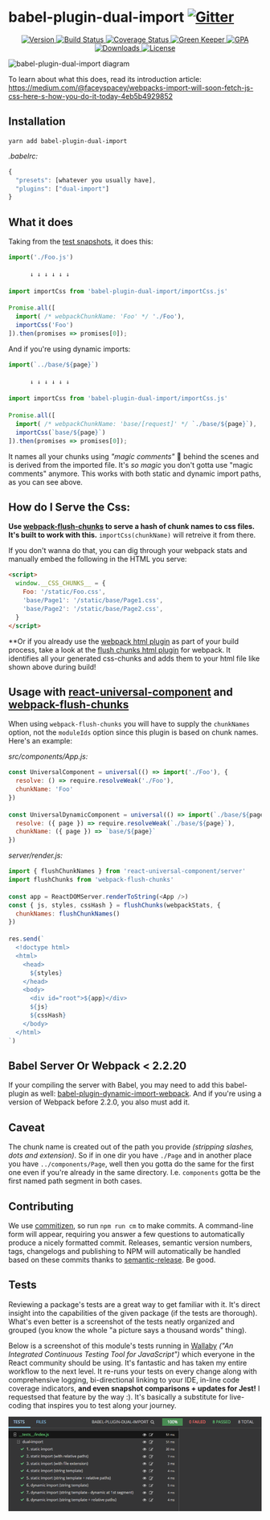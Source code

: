 # babel-plugin-dual-import [![Gitter](https://img.shields.io/gitter/room/nwjs/nw.js.svg?style=flat-square)](https://gitter.im/Reactlandia/Lobby)

<p align="center">
  <a href="https://www.npmjs.com/package/babel-plugin-dual-import">
    <img src="https://img.shields.io/npm/v/babel-plugin-dual-import.svg" alt="Version" />
  </a>

  <a href="https://travis-ci.org/faceyspacey/babel-plugin-dual-import">
    <img src="https://travis-ci.org/faceyspacey/babel-plugin-dual-import.svg?branch=master" alt="Build Status" />
  </a>

  <a href="https://lima.codeclimate.com/github/faceyspacey/babel-plugin-dual-import/coverage">
    <img src="https://lima.codeclimate.com/github/faceyspacey/babel-plugin-dual-import/badges/coverage.svg" alt="Coverage Status"/>
  </a>

  <a href="https://greenkeeper.io">
    <img src="https://badges.greenkeeper.io/faceyspacey/babel-plugin-dual-import.svg" alt="Green Keeper" />
  </a>

  <a href="https://lima.codeclimate.com/github/faceyspacey/babel-plugin-dual-import">
    <img src="https://lima.codeclimate.com/github/faceyspacey/babel-plugin-dual-import/badges/gpa.svg" alt="GPA" />
  </a>

  <a href="https://www.npmjs.com/package/babel-plugin-dual-import">
    <img src="https://img.shields.io/npm/dt/babel-plugin-dual-import.svg" alt="Downloads" />
  </a>

  <a href="https://www.npmjs.com/package/babel-plugin-dual-import">
    <img src="https://img.shields.io/npm/l/babel-plugin-dual-import.svg" alt="License" />
  </a>
</p>

![babel-plugin-dual-import diagram](https://raw.githubusercontent.com/faceyspacey/babel-plugin-dual-import/master/diagram.png)

To learn about what this does, read its introduction article:
https://medium.com/@faceyspacey/webpacks-import-will-soon-fetch-js-css-here-s-how-you-do-it-today-4eb5b4929852


## Installation
```
yarn add babel-plugin-dual-import
```
*.babelrc:*
```js
{
  "presets": [whatever you usually have],
  "plugins": ["dual-import"]
}
```


## What it does
Taking from the [test snapshots](./__tests__/__snapshots__/index.js.snap), it does this:

```js
import('./Foo.js')

      ↓ ↓ ↓ ↓ ↓ ↓

import importCss from 'babel-plugin-dual-import/importCss.js'

Promise.all([
  import( /* webpackChunkName: 'Foo' */ './Foo'),
  importCss('Foo')
]).then(promises => promises[0]);

```

And if you're using dynamic imports:

```js
import(`../base/${page}`)

      ↓ ↓ ↓ ↓ ↓ ↓

import importCss from 'babel-plugin-dual-import/importCss.js'

Promise.all([
  import( /* webpackChunkName: 'base/[request]' */ `./base/${page}`),
  importCss(`base/${page}`)
]).then(promises => promises[0]);
```

It names all your chunks using *"magic comments"* 🔮 behind the scenes and is derived from the imported file. It's *so magic* you don't gotta use "magic comments" anymore. This works with both static and dynamic import paths, as you can see above.


## How do I Serve the Css:

**Use [webpack-flush-chunks](https://github.com/faceyspacey/webpack-flush-chunks) to serve a hash of chunk names to css files. It's built to work with this.** `importCss(chunkName)` will retreive it from there.

If you don't wanna do that, you can dig through your webpack stats and manually embed the following in the HTML you serve:

```html
<script>
  window.__CSS_CHUNKS__ = {
    Foo: '/static/Foo.css',
    'base/Page1': '/static/base/Page1.css',
    'base/Page2': '/static/base/Page2.css',
  }
</script>
```
**Or if you already use the [webpack html plugin](https://webpack.js.org/plugins/html-webpack-plugin/) as part of your build process, take a look at the [flush chunks html plugin](https://github.com/m4r1vs/webpack-flush-chunks-html) for webpack. It identifies all your generated css-chunks and adds them to your html file like shown above during build!

## Usage with [react-universal-component](https://github.com/faceyspacey/react-universal-component) and [webpack-flush-chunks](https://github.com/faceyspacey/webpack-flush-chunks)

When using `webpack-flush-chunks` you will have to supply the `chunkNames` option, not the `moduleIds` option since this plugin is based on chunk names. Here's an example:

*src/components/App.js:*
```js
const UniversalComponent = universal(() => import('./Foo'), {
  resolve: () => require.resolveWeak('./Foo'),
  chunkName: 'Foo'
})

const UniversalDynamicComponent = universal(() => import(`./base/${page}`), {
  resolve: ({ page }) => require.resolveWeak(`./base/${page}`),
  chunkName: ({ page }) => `base/${page}`
})

```
*server/render.js:*
```js
import { flushChunkNames } from 'react-universal-component/server'
import flushChunks from 'webpack-flush-chunks'

const app = ReactDOMServer.renderToString(<App />)
const { js, styles, cssHash } = flushChunks(webpackStats, {
  chunkNames: flushChunkNames()
})

res.send(`
  <!doctype html>
  <html>
    <head>
      ${styles}
    </head>
    <body>
      <div id="root">${app}</div>
      ${js}
      ${cssHash}
    </body>
  </html>
`)
```

## Babel Server Or Webpack < 2.2.20

If your compiling the server with Babel, you may need to add this babel-plugin as well: [babel-plugin-dynamic-import-webpack](https://github.com/airbnb/babel-plugin-dynamic-import-webpack). And if you're using a version of Webpack before 2.2.0, you also must add it.


## Caveat

The chunk name is created out of the path you provide *(stripping slashes, dots and extension)*. So if in one dir you have `./Page` and in another place you have `../components/Page`, well then you gotta do the same for the first one even if you're already in the same directory. I.e. `components` gotta be the first named path segment in both cases.


## Contributing

We use [commitizen](https://github.com/commitizen/cz-cli), so run `npm run cm` to make commits. A command-line form will appear, requiring you answer a few questions to automatically produce a nicely formatted commit. Releases, semantic version numbers, tags, changelogs and publishing to NPM will automatically be handled based on these commits thanks to [semantic-release](https://github.com/semantic-release/semantic-release). Be good.


## Tests

Reviewing a package's tests are a great way to get familiar with it. It's direct insight into the capabilities of the given package (if the tests are thorough). What's even better is a screenshot of the tests neatly organized and grouped (you know the whole "a picture says a thousand words" thing). 

Below is a screenshot of this module's tests running in [Wallaby](https://wallabyjs.com) *("An Integrated Continuous Testing Tool for JavaScript")* which everyone in the React community should be using. It's fantastic and has taken my entire workflow to the next level. It re-runs your tests on every change along with comprehensive logging, bi-directional linking to your IDE, in-line code coverage indicators, **and even snapshot comparisons + updates for Jest!** I requestsed that feature by the way :). It's basically a substitute for live-coding that inspires you to test along your journey.


![babel-plugin-dual-import screenshot](./screenshot.png)
